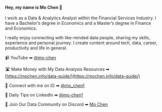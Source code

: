 #### Hey, my name is Mo Chen 👋

I work as a Data & Analytics Analyst within the Financial Services Industry. I have a Bachelor’s degree in Economics and a Master’s degree in Finance and Economics.

I really enjoy connecting with like-minded data people, sharing my skills, experience and personal journey. I create content around tech, data, career, productivity and life in general.

📹 YouTube ➡︎ [@mo-chen](https://www.youtube.com/channel/UCDybamfye5An6p-j1t2YMsg)

🛣️ Make Money with My Data Analysis Resources ➡︎ [https://mochen.info/data-guide/](https://mochen.info/data-guide/)

📲 Connect with me on IG ➡︎ [@mo_chen1](https://www.instagram.com/mo_chen1/)

🏢 Daily Tips on LinkedIn ➡︎ [@mo-chen1](https://www.linkedin.com/in/mo-chen1/)

💬 Join Our Data Community on Discord ➡︎ [Mo Chen](https://discord.gg/DSFZ3M3kkZ)



<!--
**mochen862/mochen862** is a ✨ _special_ ✨ repository because its `README.md` (this file) appears on your GitHub profile.

Here are some ideas to get you started:

- 🔭 I’m currently working on ...
- 🌱 I’m currently learning ...
- 👯 I’m looking to collaborate on ...
- 🤔 I’m looking for help with ...
- 💬 Ask me about ...
- 📫 How to reach me: ...
- 😄 Pronouns: ...
- ⚡ Fun fact: ...
-->
